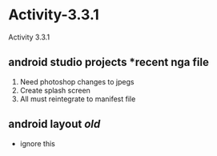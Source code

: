 # Activity-3.3.1
Activity 3.3.1
 ## android studio projects *recent nga file
 1. Need photoshop changes to jpegs
 2. Create splash screen
 3. All must reintegrate to manifest file

 ## android layout *old* 
 - ignore this
